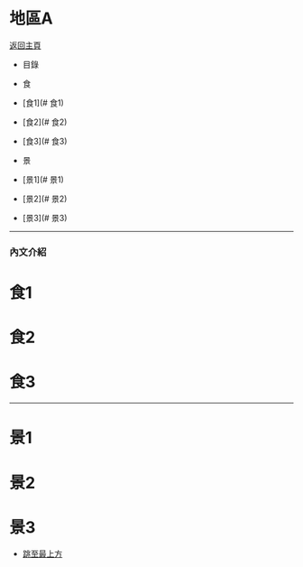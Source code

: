 # 地區A
[返回主頁](../Readme.md)
* 目錄


* 食
* [食1](# 食1)
* [食2](# 食2)
* [食3](# 食3)
* 景
* [景1](# 景1)
* [景2](# 景2)
* [景3](# 景3)
---

### 內文介紹

# 食1

# 食2

# 食3

---

# 景1

# 景2

# 景3


- [跳至最上方](#地區A)
